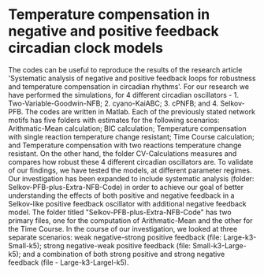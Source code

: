 # Temperature compensation in negative and positive feedback circadian clock models
The codes can be useful to reproduce the results of the research article 'Systematic analysis of negative and positive feedback loops for robustness and temperature compensation in circadian rhythms'. For our research we have performed the simulations, for 4 different circadian oscillators - 1. Two-Variable-Goodwin-NFB; 2. cyano-KaiABC; 3. cPNFB; and 4. Selkov-PFB. 
The codes are written in Matlab. 
Each of the previously stated network motifs has five folders with estimates for the following scenarios: Arithmatic-Mean calculation; BIC calculation; Temperature compensation with single reaction temperature change resistant; Time Course calculation; and Temperature compensation with two reactions temperature change resistant. On the other hand, the folder CV-Calculations measures and compares how robust these 4 different circadian oscillators are.
To validate of our findings, we have tested the models, at different parameter regimes. Our investigation has been expanded to include systematic analysis (folder: Selkov-PFB-plus-Extra-NFB-Code) in order to achieve our goal of better understanding the effects of both positive and negative feedback in a Selkov-like positive feedback oscillator with additional negative feedback model. The folder titled "Selkov-PFB-plus-Extra-NFB-Code" has two primary files, one for the computation of Arithmatic-Mean and the other for the Time Course.  In the course of our investigation, we looked at three separate scenarios: weak negative-strong positive feedback (file: Large-k3-Small-k5); strong negative-weak positive feedback (file: Small-k3-Large-k5); and a combination of both strong positive and strong negative feedback (file - Large-k3-Largel-k5).
